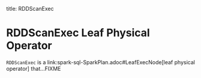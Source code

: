 title: RDDScanExec

# RDDScanExec Leaf Physical Operator

`RDDScanExec` is a link:spark-sql-SparkPlan.adoc#LeafExecNode[leaf physical operator] that...FIXME
